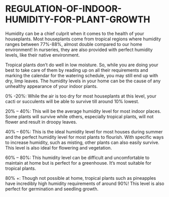 # REGULATION-OF-INDOOR-HUMIDITY-FOR-PLANT-GROWTH

Humidity can be a chief culprit when it comes to the health of
your houseplants. Most houseplants come from tropical regions
where humidity ranges between 77%-88%, almost double
compared to our home environment! In nurseries, they are also
provided with perfect humidity levels, like their native
environment.

Tropical plants don’t do well in low moisture. So, while you are
doing your best to take care of them by reading up on all their
requirements and marking the calendar for the watering
schedule, you may still end up with dry, limp leaves. The
humidity levels in your home can be the cause of any unhealthy
appearance of your indoor plants.

0% -20%: While the air is too dry for most houseplants at this level, your
cacti or succulents will be able to survive till around 10% lowest.

20% – 40%: This will be the average humidity level for most indoor places.
Some plants will survive while others, especially tropical plants, will not
flower and result in droopy leaves.

40% – 60%: This is the ideal humidity level for most houses during
summer and the perfect humidity level for most plants to flourish. With
specific ways to increase humidity, such as misting, other plants can also
easily survive. This level is also ideal for flowering and vegetation.

60% – 80%: This humidity level can be difficult and uncomfortable to
maintain at home but is perfect for a greenhouse. It’s most suitable for
tropical plants.

80% +: Though not possible at home, tropical plants such as pineapples
have incredibly high humidity requirements of around 90%! This level is
also perfect for germination and seedling growth.
